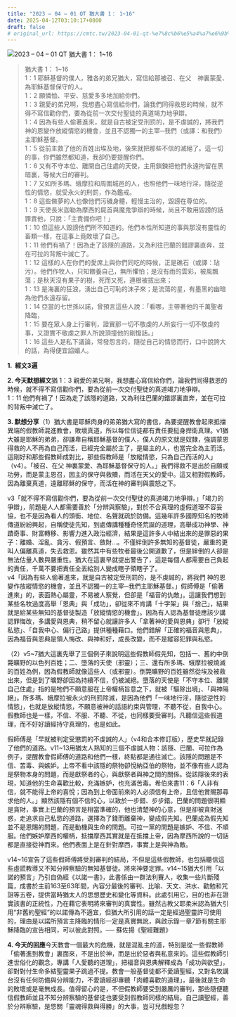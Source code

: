 ```yaml
---
title: "2023 – 04 – 01 QT 猶大書 1： 1~16"
date: 2025-04-12T03:10:17+0800
draft: false
# original_url: https://cmtc.tw/2023-04-01-qt-%e7%8c%b6%e5%a4%a7%e6%9b%b8-1%ef%bc%9a-116
---
```


![2023 – 04 – 01 QT 猶大書 1： 1~16](/images/qt.jpg  "2023 – 04 – 01 QT 猶大書 1： 1~16")

> 猶大書 1： 1~16  
> 1：1 耶穌基督的僕人，雅各的弟兄猶大，寫信給那被召、在父　神裏蒙愛、為耶穌基督保守的人。  
> 1：2 願憐恤、平安、慈愛多多地加給你們。  
> 1：3 親愛的弟兄啊，我想盡心寫信給你們，論我們同得救恩的時候，就不得不寫信勸你們，要為從前一次交付聖徒的真道竭力地爭辯。  
> 1：4 因為有些人偷著進來，就是自古被定受刑罰的，是不虔誠的，將我們　神的恩變作放縱情慾的機會，並且不認獨一的主宰─我們（或譯：和我們）主耶穌基督。  
> 1：5 從前主救了他的百姓出埃及地，後來就把那些不信的滅絕了。這一切的事，你們雖然都知道，我卻仍要提醒你們。  
> 1：6 又有不守本位、離開自己住處的天使，主用鎖鍊把他們永遠拘留在黑暗裏，等候大日的審判。  
> 1：7 又如所多瑪、蛾摩拉和周圍城邑的人，也照他們一味地行淫，隨從逆性的情慾，就受永火的刑罰，作為鑑戒。  
> 1：8 這些做夢的人也像他們污穢身體，輕慢主治的，毀謗在尊位的。  
> 1：9 天使長米迦勒為摩西的屍首與魔鬼爭辯的時候，尚且不敢用毀謗的話罪責他，只說：「主責備你吧！」  
> 1：10 但這些人毀謗他們所不知道的。他們本性所知道的事與那沒有靈性的畜類一樣，在這事上竟敗壞了自己。  
> 1：11 他們有禍了！因為走了該隱的道路，又為利往巴蘭的錯謬裏直奔，並在可拉的背叛中滅亡了。  
> 1：12 這樣的人在你們的愛席上與你們同吃的時候，正是礁石（或譯：玷污）。他們作牧人，只知餵養自己，無所懼怕；是沒有雨的雲彩，被風飄蕩；是秋天沒有果子的樹，死而又死，連根被拔出來；  
> 1：13 是海裏的狂浪，湧出自己可恥的沫子來；是流蕩的星，有墨黑的幽暗為他們永遠存留。  
> 1：14 亞當的七世孫以諾，曾預言這些人說：「看哪，主帶著他的千萬聖者降臨，  
> 1：15 要在眾人身上行審判，證實那一切不敬虔的人所妄行一切不敬虔的事，又證實不敬虔之罪人所說頂撞他的剛愎話。」  
> 1：16 這些人是私下議論，常發怨言的，隨從自己的情慾而行，口中說誇大的話，為得便宜諂媚人。

**1.  經文3遍**

**2. 今天默想經文**猶 1：3 親愛的弟兄啊，我想盡心寫信給你們，論我們同得救恩的時候，就不得不寫信勸你們，要為從前一次交付聖徒的真道竭力地爭辯。  
1：11 他們有禍了！因為走了該隱的道路，又為利往巴蘭的錯謬裏直奔，並在可拉的背叛中滅亡了。

**3. 默想分享**（1）猶大書是耶穌肉身的弟弟猶大寫的書信，為要提醒教會起來抵擋異端的假教師混進教會，敗壞真道，所以每位信徒都有責任要挺身捍衛真理。v1猶大雖是耶穌的弟弟，卻謙卑自稱耶穌基督的僕人，僕人的原文就是奴隸，強調蒙恩得救的人不再為自己而活，已經完全屬於主了，是屬主的人，也當完全為主而活。這剛好和那些假教師成對比，那些假教師是「放縱情慾，只為自己而活的人」（v4）。「被召、在父 神裏蒙愛、為耶穌基督保守的人。」我們得救不是出於自願或功勞，而是蒙主恩召，因主的保守與救贖，而活在天父的愛中。這又相對假教師，因為離棄真道，遠離耶穌的保守，而活在神的審判與震怒之下。

v3「就不得不寫信勸你們，要為從前一次交付聖徒的真道竭力地爭辯。」「竭力的爭辯」，前題是人人都需要善於「分辨與察驗」，對於不合真理的虛假道理不容妥協，也不是因為看人的頭銜、地位、名聲就疏於防備。這幾年許多國際知名的牧師傳道紛紛興起，自稱使徒先知，到處傳講種種奇怪荒誕的道理，高舉成功神學、神蹟奇事、財富轉移、影響力進入政治經濟，結果是這許多人中結出來的是罪惡的果子：離婚、淫亂、貪污、假預言、斂財…。不僅絆倒許多無知的基督徒，嚴重的更叫人偏離真道，失去救恩。雖然其中有些牧者最後公開道歉了，但是絆倒的人卻是無法估量人數與嚴重性。猶大在這裏早就提出警告了，這是每個人都需要自己負起的責任，千萬不要把責任全丟給別人變成瞎子領瞎子了。  
v4「因為有些人偷著進來，就是自古被定受刑罰的，是不虔誠的，將我們 神的恩變作放縱情慾的機會，並且不認獨一的主宰─我們主耶穌基督。」假師傅是「偷著進來」的，表面熱心屬靈，不易被人察覺，但卻是「福音的仇敵」。這讓我們想到某些名牧過度高舉「恩典」與「成功」，卻從來不肯講「十字架」與「捨己」，結果就是給某些無知的基督徒製造「放縱情慾的機會」。因為有人認為基督徒應該少講認罪悔改，多講愛與恩典，稍不留心就讓許多人「拿著神的愛與恩典」卻行「放縱私慾」、「自我中心、偏行己路」提供種種藉口。他們錯解「正確的福音與恩典」，因為福音與恩典是領人悔改、與神和好，成長改變，而不是縱容犯罪與私慾。

（2）v5~7猶大這裏先舉了三個例子來說明這些假教師假先知，包括一、舊約中倒斃曠野的以色列百姓；二、墮落的天使（邪靈）；三、還有所多瑪、蛾摩拉被燒滅的百姓為例，因為假教師就像這些人（或邪靈）。倒斃曠野的百姓雖然從埃及被救出來，但是到了曠野卻因為持續不信，仍被滅絕。墮落的天使是「不守本位、離開自己住處」指的是牠們不願意服在上帝權柄旨意之下，就被「驅除出境」、「與神隔絕」。所多瑪、蛾摩拉被永火的刑罰除滅，是因為他們「一味地行淫，隨從逆性的情慾」，也就是放縱情慾，不願意被神的話語約束與管理，不聽不從，自我中心。假教師也是一樣，不信、不服、不聽、不從，也同樣要受審判。凡聽信這些假道理，而不好好讀經持守真理的，也是如此。

假師傅是「早就被判定受懲罰的不虔誠的人」（v4和合本修訂版），歷史早就記錄了他們的道路。v11~13用猶太人熟知的三個不虔誠人物：該隱、巴蘭、可拉作為例子，提醒教會假師傅的道路和他們一樣，終點都是通往滅亡。該隱的問題是不信、苦毒、與嫉妒。上帝不看中該隱的祭物卻悅納亞伯的祭物，並不像有些人認為是祭物本身的問題，而是獻祭者的心，與獻祭者與神之間的關係。從該隱後來的表現，知道他的生命喜歡比較，充滿嫉妒，也充滿苦毒。希伯來書11：6「人非有信，就不能得上帝的喜悅；因為到上帝面前來的人必須信有上帝，且信他賞賜那尋求他的人。」顯然該隱有個不信的心，以致於一步錯、步步錯。巴蘭的問題很明顯是貪財，事實上巴蘭的預言是相當準確的，他也清楚神的心意，但是卻被貪財迷惑，走追求自己私慾的道路，選擇為了錢而離棄神，變成假先知。巴蘭成為假先知並不是恩賜的問題，而是動機與生命的問題。可拉一黨的問題是嫉妒、不信、不順服。他們嫉妒摩西的權柄，抵擋摩西其實就是在抵擋上帝，因為摩西所說的一切話都是直接從神而來。他們表面上是在針對摩西，事實上是與神為敵。

v14~16宣告了這些假師傅將受到審判的結局，不但是這些假教師，也包括聽信這些虛謊教導又不知分辨察驗的無知基督徒。將來神要定罪。v14~15猶大引用「以諾的預言」乃引自偽經《以諾一書》，此書係由一群法利賽人，收集一些片斷殘篇，成書於主前163至63年間，內容分最後的審判、比喻、天文、洪水、勸勉和咒詛等五卷，提供當時猶太人的思想歷史和變化等資料。此處引用它，目的也非在證實該書的正統性，乃在藉它表明將來審判的真實性。雖然古教父耶柔米認為猶大引用“非舊約聖經”的以諾傳為不適宜，但猶大所引用的話一定是經過聖靈許可使用的，理由是以諾所預言主降臨的情形一定是真實無訛，與啟示錄一章7節有關主耶穌降臨的宣告相同，可以彼此對照。── 蘇佐揚《聖經難題》

**4. 今天的回應**今天教會一個最大的危機，就是混亂主的道，特別是從一些假教師「偷著進到教會」裏面來，不是出於神，而是出於惡者與私意來的。這些假教師引進世俗化的觀念，專講「人愛聽的道理」，把福音與恩典解釋成為「成功與欲望」，卻對對付生命多結聖靈果子跳過不提。教會一般基督徒都不愛讀聖經，又對名牧講台沒有任何防備與分辨能力，不愛讀經卻專聽「肉體喜歡的道理」，最後就是生命的敗壞或是毫無成長。值得留心的是，不但假教師要受到嚴厲的審判，那些隨便聽信假教師並且不知分辨察驗的基督徒也要受到假教師同樣的結局。自己讀聖經，善於分辨察驗，是悠關「靈魂得救與得勝」的大事，豈可兒戲輕忽？